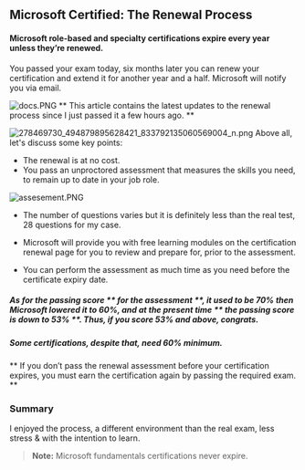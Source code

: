 ## Microsoft Certified: The Renewal Process

#### Microsoft role-based and specialty certifications expire every year unless they’re renewed. 
You passed your exam today, six months later you can renew your certification and extend it for another year and a half. Microsoft will notify you via email. 

![docs.PNG](https://cdn.hashnode.com/res/hashnode/image/upload/v1650207030800/Tjn1DA8ae.PNG)
** This article contains the latest updates to the renewal process since I just passed it a few hours ago. **


![278469730_494879895628421_833792135060569004_n.png](https://cdn.hashnode.com/res/hashnode/image/upload/v1650069520734/sr0-KsLS1.png)
Above all, let's discuss some key points:


- The renewal is at no cost.
- You pass an unproctored assessment that measures the skills you need, to remain up to date in your job role.

![assesement.PNG](https://cdn.hashnode.com/res/hashnode/image/upload/v1650207072145/pW9EBU4Kt.PNG)

- The number of questions varies but it is definitely less than the real test, 28 questions for my case.
- Microsoft will provide you with free learning modules on the certification renewal page for you to review and prepare for, prior to the assessment.

- You can perform the assessment as much time as you need before the certificate expiry date.


#####  As for the passing score ** for the assessment **, it used to be 70% then Microsoft lowered it to 60%, and at the present time ** the passing score is down to 53% **. Thus, if you score 53% and above, congrats. 
 ##### Some certifications, despite that, need 60% minimum.

** If you don’t pass the renewal assessment before your certification expires, you must earn the certification again by passing the required exam. **


### Summary
 I enjoyed the process, a different environment than the real exam, less stress & with the intention to learn.




>  **Note:** Microsoft fundamentals certifications never expire. 




